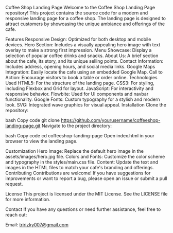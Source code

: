 Coffee Shop Landing Page
Welcome to the Coffee Shop Landing Page repository! This project contains the source code for a modern and responsive landing page for a coffee shop. The landing page is designed to attract customers by showcasing the unique ambiance and offerings of the cafe.

Features
Responsive Design: Optimized for both desktop and mobile devices.
Hero Section: Includes a visually appealing hero image with text overlay to make a strong first impression.
Menu Showcase: Display a selection of popular coffee drinks and snacks.
About Us: A brief section about the cafe, its story, and its unique selling points.
Contact Information: Includes address, opening hours, and social media links.
Google Maps Integration: Easily locate the cafe using an embedded Google Map.
Call to Action: Encourage visitors to book a table or order online.
Technologies Used
HTML5: For the structure of the landing page.
CSS3: For styling, including Flexbox and Grid for layout.
JavaScript: For interactivity and responsive behavior.
Flowbite: Used for UI components and navbar functionality.
Google Fonts: Custom typography for a stylish and modern look.
SVG: Integrated wave graphics for visual appeal.
Installation
Clone the repository:

bash
Copy code
git clone https://github.com/yourusername/coffeeshop-landing-page.git
Navigate to the project directory:

bash
Copy code
cd coffeeshop-landing-page
Open index.html in your browser to view the landing page.

Customization
Hero Image: Replace the default hero image in the assets/images/hero.jpg file.
Colors and Fonts: Customize the color scheme and typography in the styles/main.css file.
Content: Update the text and images in the HTML files to match your cafe's branding and offerings.
Contributing
Contributions are welcome! If you have suggestions for improvements or want to report a bug, please open an issue or submit a pull request.

License
This project is licensed under the MIT License. See the LICENSE file for more information.

Contact
If you have any questions or need further assistance, feel free to reach out:

Email: tririzky007@gmail.com
